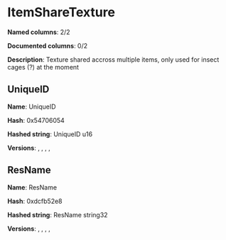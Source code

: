 # ItemShareTexture
**Named columns**: 2/2

**Documented columns**: 0/2

**Description**: Texture shared accross multiple items, only used for insect cages (?) at the moment
## UniqueID

**Name**: UniqueID

**Hash**: 0x54706054

**Hashed string**: UniqueID u16

**Versions**: , , , , 

## ResName

**Name**: ResName

**Hash**: 0xdcfb52e8

**Hashed string**: ResName string32

**Versions**: , , , , 


